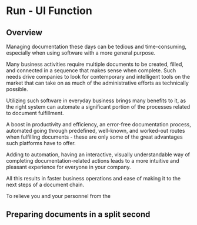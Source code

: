 # Run - UI Function

## Overview

Managing documentation these days can be tedious and time-consuming, especially when using software with a more general purpose.  

Many business activities require multiple documents to be created, filled, and connected in a sequence that makes sense when complete. 
Such needs drive companies to look for contemporary and intelligent tools on the market that can take on as much of the administrative efforts as technically possible.  

Utilizing such software in everyday business brings many benefits to it, as the right system can automate a significant portion of the processes related to document fulfillment.  

A boost in productivity and efficiency, an error-free documentation process, automated going through predefined, well-known, and worked-out routes when fulfilling documents - these are only some of the great advantages such platforms have to offer.  

Adding to automation, having an interactive, visually understandable way of completing documentation-related actions leads to a more intuitive and pleasant experience for everyone in your company.  

All this results in faster business operations and ease of making it to the next steps of a document chain.  

To relieve you and your personnel from the

## Preparing documents in a split second

